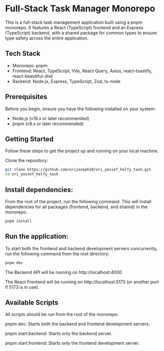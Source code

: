 # Full-Stack Task Manager Monorepo

This is a full-stack task management application built using a pnpm monorepo. It features a React (TypeScript) frontend and an Express (TypeScript) backend, with a shared package for common types to ensure type safety across the entire application.

## Tech Stack

- Monorepo: pnpm
- Frontend: React, TypeScript, Vite, React Query, Axios, react-toastify, react-beautiful-dnd
- Backend: Node.js, Express, TypeScript, Zod, ts-node

## Prerequisites

Before you begin, ensure you have the following installed on your system:

- Node.js (v18.x or later recommended)
- pnpm (v8.x or later recommended)

## Getting Started

Follow these steps to get the project up and running on your local machine.

Clone the repository:

```bash
git clone https://github.com/orijoseph10/ori_yossef_helfy_task.git
cd ori_yossef_helfy_task
```

## Install dependencies:

From the root of the project, run the following command. This will install dependencies for all packages (frontend, backend, and shared) in the monorepo.

```bash
pnpm install
```

## Run the application:

To start both the frontend and backend development servers concurrently, run the following command from the root directory:

```bash
pnpm dev
```

The Backend API will be running on http://localhost:4000

The React Frontend will be running on http://localhost:5173 (or another port if 5173 is in use).

## Available Scripts

All scripts should be run from the root of the monorepo.

pnpm dev: Starts both the backend and frontend development servers.

pnpm start:backend: Starts only the backend server.

pnpm start:frontend: Starts only the frontend development server.
